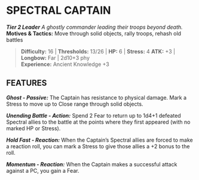 ﻿---
tags:
  - Adversary
  - Creature
  - Statblock

name: 'SPECTRAL CAPTAIN'
tier: 2
type: Leader
description: 'A ghostly commander leading their troops beyond death.'
motives_and_tactics: 'Move through solid objects, rally troops, rehash old battles'
difficulty: '16'
thresholds: '13/26'
hp: '6'
stress: '4'
atk: '+3'
attack: 'Longbow'
range: 'Far'
damage: '2d10+3 phy'
experience:
  - 'Ancient Knowledge +3'
feats:
- name: 'Ghost'
  type: 'Passive'
  text: 'The Captain has resistance to physical damage. Mark a Stress to move up to Close range through solid objects.'
- name: 'Unending Battle'
  type: 'Action'
  text: 'Spend 2 Fear to return up to 1d4+1 defeated Spectral allies to the battle at the points where they first appeared (with no marked HP or Stress).'
- name: 'Hold Fast'
  type: 'Reaction'
  text: 'When the Captain’s Spectral allies are forced to make a reaction roll, you can mark a Stress to give those allies a +2 bonus to the roll.'
- name: 'Momentum'
  type: 'Reaction'
  text: 'When the Captain makes a successful attack against a PC, you gain a Fear.'
layout: Daggerheart Adversary
source: srd-adversary
statblock: true
---

# SPECTRAL CAPTAIN

***Tier 2 Leader***
*A ghostly commander leading their troops beyond death.*
**Motives & Tactics:** Move through solid objects, rally troops, rehash old battles

> **Difficulty:** 16 | **Thresholds:** 13/26 | **HP:** 6 | **Stress:** 4
> **ATK:** +3 | **Longbow:** Far | 2d10+3 phy  
> **Experience:** Ancient Knowledge +3

## FEATURES

***Ghost - Passive:*** The Captain has resistance to physical damage. Mark a Stress to move up to Close range through solid objects.

***Unending Battle - Action:*** Spend 2 Fear to return up to 1d4+1 defeated Spectral allies to the battle at the points where they first appeared (with no marked HP or Stress).

***Hold Fast - Reaction:*** When the Captain’s Spectral allies are forced to make a reaction roll, you can mark a Stress to give those allies a +2 bonus to the roll.

***Momentum - Reaction:*** When the Captain makes a successful attack against a PC, you gain a Fear.
